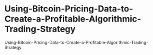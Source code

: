 # Using-Bitcoin-Pricing-Data-to-Create-a-Profitable-Algorithmic-Trading-Strategy
Using-Bitcoin-Pricing-Data-to-Create-a-Profitable-Algorithmic-Trading-Strategy
